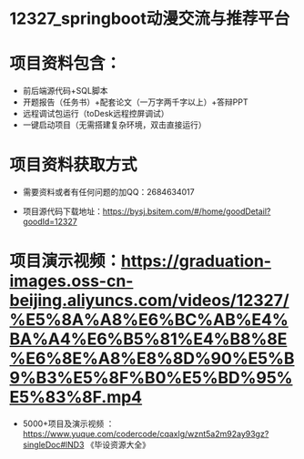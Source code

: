 #   12327_springboot动漫交流与推荐平台

#   项目资料包含：
*    前后端源代码+SQL脚本
*    开题报告（任务书）+配套论文（一万字两千字以上）+答辩PPT
*   远程调试包运行（toDesk远程控屏调试）
*   一键启动项目（无需搭建复杂环境，双击直接运行）


#   项目资料获取方式
*   需要资料或者有任何问题的加QQ：2684634017

*   项目源代码下载地址：https://bysj.bsitem.com/#/home/goodDetail?goodId=12327

#  项目演示视频：https://graduation-images.oss-cn-beijing.aliyuncs.com/videos/12327/%E5%8A%A8%E6%BC%AB%E4%BA%A4%E6%B5%81%E4%B8%8E%E6%8E%A8%E8%8D%90%E5%B9%B3%E5%8F%B0%E5%BD%95%E5%83%8F.mp4

*  5000+项目及演示视频 ：https://www.yuque.com/codercode/cqaxlg/wznt5a2m92ay93gz?singleDoc#lND3 《毕设资源大全》

